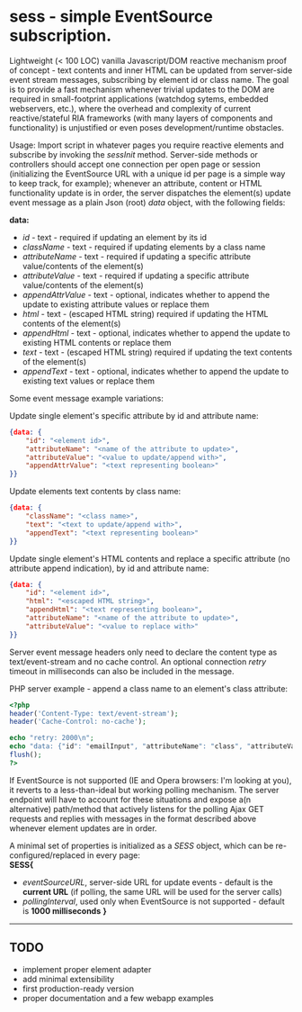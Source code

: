 # sess - simple EventSource subscription.

Lightweight (< 100 LOC) vanilla Javascript/DOM reactive mechanism proof of concept - text contents and inner HTML can be updated from server-side event stream messages, subscribing by element id or class name. The goal is to provide a fast mechanism whenever trivial updates to the DOM are required in small-footprint applications (watchdog sytems, embedded webservers, etc.), where the overhead and complexity of current reactive/stateful RIA frameworks (with many layers of components and functionality) is unjustified or even poses development/runtime obstacles.

Usage:
Import script in whatever pages you require reactive elements and subscribe by invoking the _sessInit_ method. Server-side methods or controllers should accept one connection per open page or session (initializing the EventSource URL with a unique id per page is a simple way to keep track, for example); whenever an attribute, content or HTML functionality update is in order, the server dispatches the element(s) update event message as a plain Json (root) _data_ object, with the following fields:

**data:**
- _id_ - text - required if updating an element by its id
- _className_ - text - required if updating elements by a class name
- _attributeName_ - text - required if updating a specific attribute value/contents of the element(s)
- _attributeValue_ - text - required if updating a specific attribute value/contents of the element(s)
- _appendAttrValue_ - text - optional, indicates whether to append the update to existing attribute values or replace them
- _html_ - text - (escaped HTML string) required if updating the HTML contents of the element(s)
- _appendHtml_ - text - optional, indicates whether to append the update to existing HTML contents or replace them
- _text_ - text - (escaped HTML string) required if updating the text contents of the element(s)
- _appendText_ - text - optional, indicates whether to append the update to existing text values or replace them  

Some event message example variations:

Update single element's specific attribute by id and attribute name:
```json
{data: {
    "id": "<element id>",
    "attributeName": "<name of the attribute to update>",
    "attributeValue": "<value to update/append with>",
    "appendAttrValue": "<text representing boolean>"
}}
```
Update elements text contents by class name:
```json
{data: {
    "className": "<class name>",
    "text": "<text to update/append with>",
    "appendText": "<text representing boolean>"
}}
```
Update single element's HTML contents and replace a specific attribute (no attribute append indication), by id and attribute name:
```json
{data: {
    "id": "<element id>",
    "html": "<escaped HTML string>",
    "appendHtml": "<text representing boolean>",
    "attributeName": "<name of the attribute to update>",
    "attributeValue": "<value to replace with>"
}}
```

Server event message headers only need to declare the content type as text/event-stream and no cache control. An optional connection _retry_ timeout in milliseconds can also be included in the message.

PHP server example - append a class name to an element's class attribute:
```php
<?php
header('Content-Type: text/event-stream');
header('Cache-Control: no-cache');

echo "retry: 2000\n";
echo "data: {"id": "emailInput", "attributeName": "class", "attributeValue": " inputMissingError", "appendAttrValue" : "true"}\n\n";
flush();
?>
```

If EventSource is not supported (IE and Opera browsers: I'm looking at you), it reverts to a less-than-ideal but working polling mechanism. The server endpoint will have to account for these situations and expose a(n alternative) path/method that actively listens for the polling Ajax GET requests and replies with messages in the format described above whenever element updates are in order.

A minimal set of properties is initialized as a _SESS_ object, which can be re-configured/replaced in every page:  
**SESS{**
 - _eventSourceURL_, server-side URL for update events - default is the **current URL**
  (if polling, the same URL will be used for the server calls)
 - _pollingInterval_, used only when EventSource is not supported - default is **1000 milliseconds**
**}**  

---
## TODO
- implement proper element adapter
- add minimal extensibility
- first production-ready version
- proper documentation and a few webapp examples
